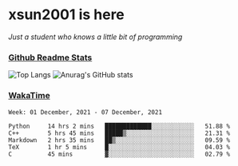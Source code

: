 # xsun2001 is here

*Just a student who knows a little bit of programming*

### [Github Readme Stats](https://github.com/anuraghazra/github-readme-stats)

![Top Langs](https://github-readme-stats.vercel.app/api/top-langs/?username=xsun2001&layout=compact&theme=radical) ![Anurag's GitHub stats](https://github-readme-stats.vercel.app/api?username=xsun2001&show_icons=true&theme=radical)

### [WakaTime](https://wakatime.com)

<!--START_SECTION:waka-->
```text
Week: 01 December, 2021 - 07 December, 2021

Python     14 hrs 2 mins   █████████████░░░░░░░░░░░░   51.88 % 
C++        5 hrs 45 mins   █████▒░░░░░░░░░░░░░░░░░░░   21.31 % 
Markdown   2 hrs 35 mins   ██▒░░░░░░░░░░░░░░░░░░░░░░   09.59 % 
TeX        1 hr 5 mins     █░░░░░░░░░░░░░░░░░░░░░░░░   04.03 % 
C          45 mins         ▓░░░░░░░░░░░░░░░░░░░░░░░░   02.79 % 
```
<!--END_SECTION:waka-->
